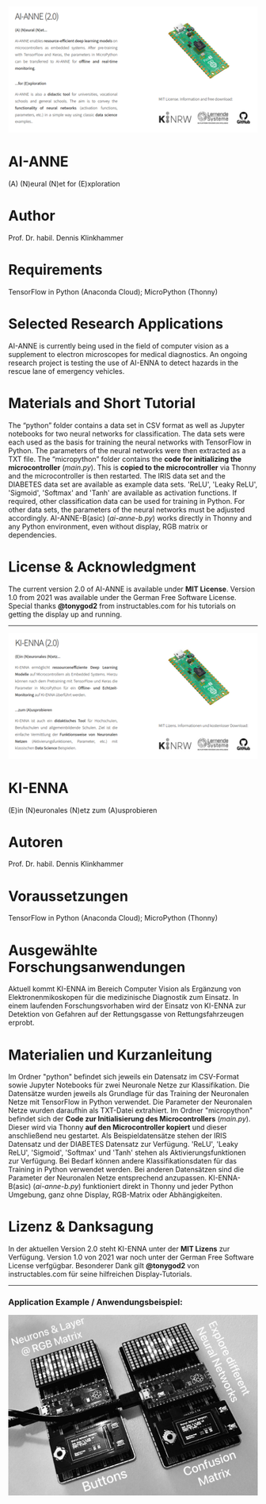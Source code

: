 ![KI-ENNA](images/AI-ANNE-2.png)

# AI-ANNE
(A) (N)eural (N)et for (E)xploration

# Author
Prof. Dr. habil. Dennis Klinkhammer

# Requirements
TensorFlow in Python (Anaconda Cloud); MicroPython (Thonny)

# Selected Research Applications
AI-ANNE is currently being used in the field of computer vision as a supplement to electron microscopes for medical diagnostics.
An ongoing research project is testing the use of AI-ENNA to detect hazards in the rescue lane of emergency vehicles.

# Materials and Short Tutorial
The “python” folder contains a data set in CSV format as well as Jupyter notebooks for two neural networks for classification.
The data sets were each used as the basis for training the neural networks with TensorFlow in Python.
The parameters of the neural networks were then extracted as a TXT file.
The “micropython” folder contains the **code for initializing the microcontroller** (*main.py*).
This is **copied to the microcontroller** via Thonny and the microcontroller is then restarted.
The IRIS data set and the DIABETES data set are available as example data sets.
'ReLU', 'Leaky ReLU', 'Sigmoid', 'Softmax' and 'Tanh' are available as activation functions.
If required, other classification data can be used for training in Python.
For other data sets, the parameters of the neural networks must be adjusted accordingly.
AI-ANNE-B(asic) (*ai-anne-b.py*) works directly in Thonny and any Python environment, even without display, RGB matrix or dependencies.

# License & Acknowledgment
The current version 2.0 of AI-ANNE is available under **MIT License**.
Version 1.0 from 2021 was available under the German Free Software License.
Special thanks **@tonygod2** from instructables.com for his tutorials on getting the display up and running.

------------------------------------------------------------------------------------------

![KI-ENNA](images/KI-ENNA-2.png)

# KI-ENNA
(E)in (N)euronales (N)etz zum (A)usprobieren

# Autoren
Prof. Dr. habil. Dennis Klinkhammer

# Voraussetzungen
TensorFlow in Python (Anaconda Cloud); MicroPython (Thonny)

# Ausgewählte Forschungsanwendungen
Aktuell kommt KI-ENNA im Bereich Computer Vision als Ergänzung von Elektronenmikoskopen für die medizinische Diagnostik zum Einsatz.
In einem laufenden Forschungsvorhaben wird der Einsatz von KI-ENNA zur Detektion von Gefahren auf der Rettungsgasse von Rettungsfahrzeugen erprobt. 

# Materialien und Kurzanleitung
Im Ordner "python" befindet sich jeweils ein Datensatz im CSV-Format sowie Jupyter Notebooks für zwei Neuronale Netze zur Klassifikation.
Die Datensätze wurden jeweils als Grundlage für das Training der Neuronalen Netze mit TensorFlow in Python verwendet.
Die Parameter der Neuronalen Netze wurden daraufhin als TXT-Datei extrahiert.
Im Ordner "micropython" befindet sich der **Code zur Initialisierung des Microcontrollers** (*main.py*).
Dieser wird via Thonny **auf den Microcontroller kopiert** und dieser anschließend neu gestartet.
Als Beispieldatensätze stehen der IRIS Datensatz und der DIABETES Datensatz zur Verfügung.
'ReLU', 'Leaky ReLU', 'Sigmoid', 'Softmax' und 'Tanh' stehen als Aktivierungsfunktionen zur Verfügung.
Bei Bedarf können andere Klassifikationsdaten für das Training in Python verwendet werden.
Bei anderen Datensätzen sind die Parameter der Neuronalen Netze entsprechend anzupassen.
KI-ENNA-B(asic) (*ai-anne-b.py*) funktioniert direkt in Thonny und jeder Python Umgebung, ganz ohne Display, RGB-Matrix oder Abhängigkeiten.

# Lizenz & Danksagung
In der aktuellen Version 2.0 steht KI-ENNA unter der **MIT Lizens** zur Verfügung.
Version 1.0 von 2021 war noch unter der German Free Software License verfgügbar.
Besonderer Dank gilt **@tonygod2** von instructables.com für seine hilfreichen Display-Tutorials.

------------------------------------------------------------------------------------------

### Application Example / Anwendungsbeispiel:
![KI-ENNA](images/APPLICATION.png)
